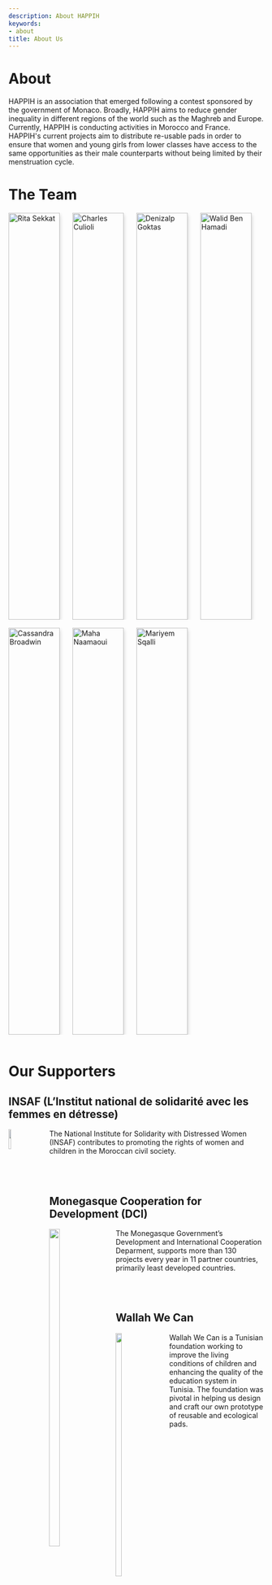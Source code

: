 ```yaml
---
description: About HAPPIH
keywords:
- about
title: About Us
---
```


<style>
 /* Three columns side by side */
.column {
  float: left;
  width: 25%;
  margin-bottom: 16px;
  padding: 0 0px;
}


/* Display the columns below each other instead of side by side on small screens */
@media screen and (max-width: 650px) {
  .column {
    width: 100%;
    display: block;
  }
}

/* Add some shadows to create a card effect */
.card {
  box-shadow: 0 4px 8px 0 rgba(0, 0, 0, 0.2);
   height: 800px;
  width: 80%;
}

/* Some left and right padding inside the container */
.container {
  padding: 16 16px;
  white-space: normal;
  width: 90%;

}

/* Clear floats */
.container::after, .row::after {
  content: "";
  clear: both;
  display: table;
}

.title {
  color: grey;
}

.button {
  border: none;
  outline: 0;
  display: inline-block;
  padding: 8px;
  color: white;
  background-color: #000;
  text-align: center;
  cursor: pointer;
  width: 100%;
}

.button:hover {
  background-color: #555;
} 
</style>

# About

HAPPIH is an association that emerged following a contest sponsored by the government of Monaco. Broadly, HAPPIH aims to reduce gender inequality in different regions of the world such as the Maghreb and Europe. Currently, HAPPIH is conducting activities in Morocco and France. HAPPIH's current projects aim to distribute re-usable pads in order to ensure that women and young girls from lower classes have access to the same opportunities as their male counterparts without being limited by their menstruation cycle.

# The Team


<div class="row">
  <div class="column">
    <div class="card">
      <img src="../img/about/rita.jpg" alt="Rita Sekkat" style="width:100%; display: block;
margin-left: auto;
margin-right: auto;">
      <div class="container">
        <h2>Rita Sekkat</h2>
        <p class="title">Co-Founder and President</p>
        <p>Rita is one of the five founders of HAPPIH. 
        She grew up in Morocco before coming to France. 
        She is currently student at Sciences Po Paris in Master 
        of public policy and she is doing the gender equality and
        public policy certificate between Sciences Po and Harvard.
        She is committed in favor of women’s right. She aims to 
        reduce gender inequality towards the world and break down 
        the menstruation taboo. Rita is also a football player and
        a football lover and wants to break stereotypes about 
        women playing football.</p>
      </div>
    </div>
  </div>


  <div class="column">
    <div class="card">
      <img src="../img/about/charles.jpg" alt="Charles Culioli" style="width:100%; display: block;
margin-left: auto;
margin-right: auto;">
      <div class="container">
        <h2>Charles Culioli</h2>
        <p class="title">Co-Founder and Vice-President</p>
        <p>
Charles Culioli is a law student at Sciences Po Paris. He holds a bachelor in political sciences from Sciences Po Paris as well as a bachelor in History and Legal Studies from UC Berkeley. He is passionated about issues of social justice, development, and ethics in politics. Charles loves soccer and is an avid squash player.</p>
      </div>
    </div>
  </div>



  <div class="column">
    <div class="card">
      <img src="../img/about/denizalp.jpg" alt="Denizalp Goktas" style="width:100%; display: block;
margin-left: auto;
margin-right: auto;">
      <div class="container">
        <h2>Denizalp Goktas</h2>
        <p class="title">Co-Founder and Vice-President</p>
        <p>Denizalp is a computer science PhD student at Brown University. His research is on algorithmic game theory, computational economics and aritificial intelligence. He previously worked as a researcher under the guidance of Professor Seth Goldstein creating an agent based model of technological automation using C++. He has also worked at Der Norske Bank and Hikma Pharmaceuticals as part of the M&A teams. Denizalp holds a BA in Computer Science-Statistics from Columbia University and a BA from Sciences Po in Political Science and Economics.</p>
      </div>
    </div>
  </div>


  <div class="column">
    <div class="card">
      <img src="../img/about/walid.jpg" alt="Walid Ben Hamadi" style="width:100%; display: block;
margin-left: auto;
margin-right: auto;">
      <div class="container">
        <h2>Walid Ben Hamadi</h2>
        <p class="title">Co-Founder and Vice-President</p>
        <p>
Walid Ben Hamadi is a Management and Public Policy student at HEC Paris and Sciences Po Paris. He holds a bachelor’s in social sciences from Sciences Po Paris with a focus on the MENA region. He is particularly interested in the role education, youth empowerment and political awareness can play in reducing inequalities and fostering economic and human development. Walid is also a car enthusiast, and enjoys go-kart racing.</p>
      </div>
    </div>
  </div>
</div> 

<div class="row">


  <div class="column">
    <div class="card">
      <img src="../img/about/cassandra.png" alt="Cassandra Broadwin" style="width:100%; display: block;
margin-left: auto;
margin-right: auto;">
      <div class="container">
        <h2>Cassandra Broadwin</h2>
        <p class="title">Community Manager</p>
        <p>
         Our Community Manager Cassandra is a returned Peace Corps Volunteer from Morocco, where she focused on women’s empowerment, youth development, and health education programming in the High Atlas Mountains. She currently lives in Seattle, Washington with her dog, Au Lait. In her free time, she is a marathon runner and yoga teacher.
        </p>
      </div>
    </div>
  </div>
  
  

  <div class="column">
    <div class="card">
      <img src="../img/about/maha.png" alt="Maha Naamaoui" style="width:100%; display: block;
margin-left: auto;
margin-right: auto;">
      <div class="container">
        <h2>Maha Naamaoui</h2>
        <p class="title">Project Manager: Morocco</p>
        <p>
Maha is our Project Manager for Morocco! She is a medical student at Mohammed Vi University of Health Sciences in Casablanca, Morocco. She belives ensuring quality education and healthy lives for all is a development driver. Maha has worked for various NGOs in that sense. She is passionated about issues regarding development especially gender equality and access to quality education & health. She enjoys reading and traveling.
        </p>
      </div>
    </div>
  </div>
  
  
  <div class="column">
    <div class="card">
      <img src="../img/about/mariyem.png" alt="Mariyem Sqalli" style="width:100%; display: block;
margin-left: auto;
margin-right: auto;">
      <div class="container">
        <h2>Mariyem Sqalli</h2>
        <p class="title">Fundraising Manager</p>
        <p>
Mariyam is our Fundraising Manager. She is a Bachelor in Business Administration student at Esade Business School in Barcelona. She worked as a part time project manager for more than two years at oikos International, an international NGO that seeks to strengthen sustainability-oriented entrepreneurship.
        </p>
      </div>
    </div>
  </div>
  
</div> 

# Our Supporters


## INSAF (L’Institut national de solidarité avec les femmes en détresse)

<img style="float: left; height: 10%; width: 10%; padding-right: 30px;" src="../img/about/insaf.png">

The National Institute for Solidarity with Distressed Women (INSAF) contributes to promoting the rights of women and children in the Moroccan civil society. 


<br>

<br>


## Monegasque Cooperation for Development (DCI)

<img style="float: left; height: 40%; width: 20%; padding-right: 30px;" src="../img/about/monaco.jpg">

The Monegasque Government’s Development and International Cooperation Deparment, supports more than 130 projects every year in 11 partner countries, primarily least developed countries.


<br>

<br>

## Wallah We Can

<img style="float: left; height: 35%; width: 15%; padding-right: 30px;" src="../img/about/wallah.jpg">
Wallah We Can is a Tunisian foundation working to improve the living conditions of children and enhancing the quality of the education system in Tunisia. The foundation was pivotal in helping us design and craft our own prototype of reusable and ecological pads. 


